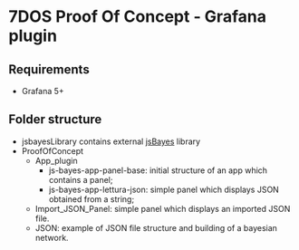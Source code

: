 # 7DOS Proof Of Concept - Grafana plugin
## Requirements
* Grafana 5+

## Folder structure
* jsbayesLibrary contains external [jsBayes](https://github.com/vangj/jsbayes) library 
* ProofOfConcept
  - App_plugin
    - js-bayes-app-panel-base: initial structure of an app which contains a panel;
    - js-bayes-app-lettura-json: simple panel which displays JSON obtained from a string; 
  - Import_JSON_Panel: simple panel which displays an imported JSON file.
  - JSON: example of JSON file structure and building of a bayesian network. 